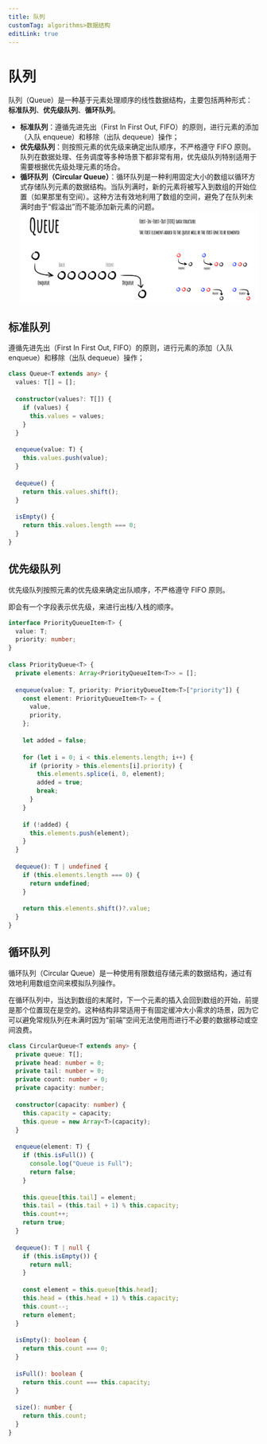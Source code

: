 ```yaml
---
title: 队列
customTag: algorithms>数据结构
editLink: true
---
```


# 队列

队列（Queue）是一种基于元素处理顺序的线性数据结构，主要包括两种形式：**标准队列**、**优先级队列**、**循环队列**。

- **标准队列**：遵循先进先出（First In First Out, FIFO）的原则，进行元素的添加（入队 enqueue）和移除（出队 dequeue）操作；
- **优先级队列**：则按照元素的优先级来确定出队顺序，不严格遵守 FIFO 原则。队列在数据处理、任务调度等多种场景下都非常有用，优先级队列特别适用于需要根据优先级处理元素的场合。
- **循环队列（Circular Queue）**：循环队列是一种利用固定大小的数组以循环方式存储队列元素的数据结构。当队列满时，新的元素将被写入到数组的开始位置（如果那里有空间）。这种方法有效地利用了数组的空间，避免了在队列未满时由于“假溢出”而不能添加新元素的问题。
  ![image.png](https://raw.githubusercontent.com/hua-bang/assert-store/master/20240310102929.png)

## 标准队列

遵循先进先出（First In First Out, FIFO）的原则，进行元素的添加（入队 enqueue）和移除（出队 dequeue）操作；

```ts
class Queue<T extends any> {
  values: T[] = [];

  constructor(values?: T[]) {
    if (values) {
      this.values = values;
    }
  }

  enqueue(value: T) {
    this.values.push(value);
  }

  dequeue() {
    return this.values.shift();
  }

  isEmpty() {
    return this.values.length === 0;
  }
}
```

## 优先级队列

优先级队列按照元素的优先级来确定出队顺序，不严格遵守 FIFO 原则。

即会有一个字段表示优先级，来进行出栈/入栈的顺序。

```ts
interface PriorityQueueItem<T> {
  value: T;
  priority: number;
}

class PriorityQueue<T> {
  private elements: Array<PriorityQueueItem<T>> = [];

  enqueue(value: T, priority: PriorityQueueItem<T>["priority"]) {
    const element: PriorityQueueItem<T> = {
      value,
      priority,
    };

    let added = false;

    for (let i = 0; i < this.elements.length; i++) {
      if (priority > this.elements[i].priority) {
        this.elements.splice(i, 0, element);
        added = true;
        break;
      }
    }

    if (!added) {
      this.elements.push(element);
    }
  }

  dequeue(): T | undefined {
    if (this.elements.length === 0) {
      return undefined;
    }

    return this.elements.shift()?.value;
  }
}
```

## 循环队列

循环队列（Circular Queue）是一种使用有限数组存储元素的数据结构，通过有效地利用数组空间来模拟队列操作。

在循环队列中，当达到数组的末尾时，下一个元素的插入会回到数组的开始，前提是那个位置现在是空的。这种结构非常适用于有固定缓冲大小需求的场景，因为它可以避免常规队列在未满时因为“前端”空间无法使用而进行不必要的数据移动或空间浪费。

```ts
class CircularQueue<T extends any> {
  private queue: T[];
  private head: number = 0;
  private tail: number = 0;
  private count: number = 0;
  private capacity: number;

  constructor(capacity: number) {
    this.capacity = capacity;
    this.queue = new Array<T>(capacity);
  }

  enqueue(element: T) {
    if (this.isFull()) {
      console.log("Queue is Full");
      return false;
    }

    this.queue[this.tail] = element;
    this.tail = (this.tail + 1) % this.capacity;
    this.count++;
    return true;
  }

  dequeue(): T | null {
    if (this.isEmpty()) {
      return null;
    }

    const element = this.queue[this.head];
    this.head = (this.head + 1) % this.capacity;
    this.count--;
    return element;
  }

  isEmpty(): boolean {
    return this.count === 0;
  }

  isFull(): boolean {
    return this.count === this.capacity;
  }

  size(): number {
    return this.count;
  }
}
```
